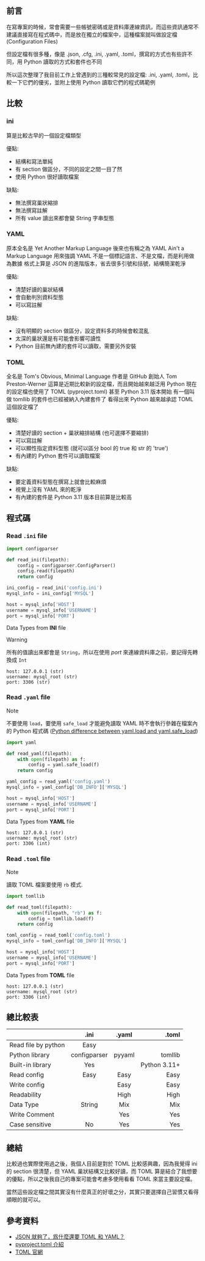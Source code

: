 ## 前言

在寫專案的時候，常會需要一些帳號密碼或是資料庫連線資訊，而這些資訊通常不建議直接寫在程式碼中，而是放在獨立的檔案中，這種檔案就叫做設定檔(Configuration Files)

但設定檔有很多種，像是 .json, .cfg, .ini, .yaml, .toml，撰寫的方式也有些許不同，用 Python 讀取的方式和套件也不同

所以這次整理了我目前工作上曾遇到的三種較常見的設定檔: .ini, .yaml, .toml，比較一下它們的優劣，並附上使用 Python 讀取它們的程式碼範例

## 比較

### ini
算是比較古早的一個設定檔類型

優點:
- 結構和寫法單純
- 有 section 做區分，不同的設定之間一目了然
- 使用 Python 很好讀取檔案
  
缺點:
- 無法撰寫巢狀縮排
- 無法撰寫註解
- 所有 value 讀出來都會變 String 字串型態

### YAML
原本全名是 Yet Another Markup Language
後來也有稱之為 YAML Ain't a Markup Language
用來強調 YAML 不是一個標記語言、不是文檔，而是利用做為數據
格式上算是 JSON 的進階版本，省去很多引號和括號，結構簡潔乾淨

優點:
- 清楚好讀的巢狀結構
- 會自動判別資料型態
- 可以寫註解

缺點:
- 沒有明顯的 section 做區分，設定資料多的時候會較混亂
- 太深的巢狀還是有可能會影響可讀性
- Python 目前無內建的套件可以讀取，需要另外安裝

### TOML

全名是 Tom's Obvious, Minimal Language
作者是 GitHub 創始人 Tom Preston-Werner
這算是近期比較新的設定檔，而且開始越來越泛用
Python 現在的設定檔也使用了 TOML (pyproject.toml) 
甚至 Python 3.11 版本開始
有一個叫做 tomllib 的套件也已經被納入內建套件了
看得出來 Python 越來越承認 TOML 這個設定檔了

優點:
- 清楚好讀的 section + 巢狀縮排結構 (也可選擇不要縮排)
- 可以寫註解
- 可以顯性指定資料型態 (就可以區分 bool 的 true 和 str 的 'true')
- 有內建的 Python 套件可以讀取檔案
 
缺點:
- 要定義資料型態在撰寫上就會比較麻煩
- 視覺上沒有 YAML 來的乾淨
- 有內建的套件是 Python 3.11 版本目前算是比較高

## 程式碼

### Read `.ini` file

```python
import configparser

def read_ini(filepath):
    config = configparser.ConfigParser()
    config.read(filepath)
    return config

ini_config = read_ini('config.ini')
mysql_info = ini_config['MYSQL']

host = mysql_info['HOST']
username = mysql_info['USERNAME'] 
port = mysql_info['PORT']
```

Data Types from **INI** file

> [!WARNING]
> 所有的值讀出來都會是 `String`，所以在使用 *port* 來連線資料庫之前，要記得先轉換成 `Int`

```
host: 127.0.0.1 (str)
username: mysql_root (str)
port: 3306 (str)
```

### Read `.yaml` file

> [!NOTE]
> 不要使用 `load`，要使用 `safe_load` 才能避免讀取 YAML 時不會執行參雜在檔案內的 Python 程式碼
> ([Python difference between yaml.load and yaml.safe_load](https://stackoverflow.com/questions/63911610/python-difference-between-yaml-load-and-yaml-safe-load))

```python
import yaml

def read_yaml(filepath):
    with open(filepath) as f:
        config = yaml.safe_load(f)
    return config

yaml_config = read_yaml('config.yaml')
mysql_info = yaml_config['DB_INFO']['MYSQL']

host = mysql_info['HOST']
username = mysql_info['USERNAME'] 
port = mysql_info['PORT']
```

Data Types from **YAML** file

```
host: 127.0.0.1 (str)
username: mysql_root (str)
port: 3306 (int)
```

### Read `.toml` file

> [!NOTE]
> 讀取 TOML 檔案要使用 `rb` 模式.

```py
import tomllib

def read_toml(filepath):
    with open(filepath, "rb") as f:
        config = tomllib.load(f)
    return config

toml_config = read_toml('config.toml')
mysql_info = toml_config['DB_INFO']['MYSQL']

host = mysql_info['HOST']
username = mysql_info['USERNAME'] 
port = mysql_info['PORT']
```

Data Types from **TOML** file

```
host: 127.0.0.1 (str)
username: mysql_root (str)
port: 3306 (int)
```

## 總比較表

|                     |     .ini     | .yaml  |        .toml |
| :------------------ | :----------: | :----: | -----------: |
| Read file by python |     Easy     |        |              |
| Python library      | configparser | pyyaml |      tomllib |
| Built-in library    |     Yes      |        | Python 3.11+ |
| Read config         |     Easy     |  Easy  |         Easy |
| Write config        |              |  Easy  |         Easy |
| Readability         |              |  High  |         High |
| Data Type           |    String    |  Mix   |          Mix |
| Write Comment       |              |  Yes   |          Yes |
| Case sensitive      |      No      |  Yes   |          Yes |

## 總結

比較過也實際使用過之後，我個人目前是對於 TOML 比較感興趣，因為我覺得 ini 的 section 很清楚，但 YAML 巢狀結構又比較好讀，而 TOML 算是結合了我想要的優點，所以之後我自己的專案可能會考慮多使用看看 TOML 來當主要設定檔。

當然這些設定檔之間其實沒有什麼真正的好壞之分，其實只要選擇自己習慣又看得順眼的就可以。

## 參考資料
- [JSON 就夠了，爲什麼還要 TOML 和 YAML？](https://medium.com/@WeZZard/json-%E5%B0%B1%E5%A4%A0%E4%BA%86-%E7%88%B2%E4%BB%80%E9%BA%BC%E9%82%84%E8%A6%81-toml-%E5%92%8C-yaml-9f0a288dcdbf)
- [pyproject.toml 介紹](https://blog.kyomind.tw/pyproject-toml/)
- [TOML 官網](https://toml.io/en/)
